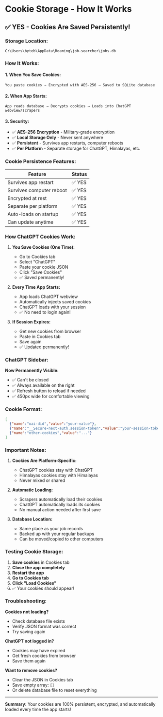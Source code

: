 # Cookie Storage - How It Works

## ✅ **YES - Cookies Are Saved Persistently!**

### Storage Location:
```
C:\Users\byteb\AppData\Roaming\job-searcher\jobs.db
```

### How It Works:

#### 1. **When You Save Cookies:**
```
You paste cookies → Encrypted with AES-256 → Saved to SQLite database
```

#### 2. **When App Starts:**
```
App reads database → Decrypts cookies → Loads into ChatGPT webview/scrapers
```

#### 3. **Security:**
- ✅ **AES-256 Encryption** - Military-grade encryption
- ✅ **Local Storage Only** - Never sent anywhere
- ✅ **Persistent** - Survives app restarts, computer reboots
- ✅ **Per Platform** - Separate storage for ChatGPT, Himalayas, etc.

### Cookie Persistence Features:

| Feature | Status |
|---------|--------|
| Survives app restart | ✅ YES |
| Survives computer reboot | ✅ YES |
| Encrypted at rest | ✅ YES |
| Separate per platform | ✅ YES |
| Auto-loads on startup | ✅ YES |
| Can update anytime | ✅ YES |

### How ChatGPT Cookies Work:

1. **You Save Cookies (One Time):**
   - Go to Cookies tab
   - Select "ChatGPT"
   - Paste your cookie JSON
   - Click "Save Cookies"
   - ✅ Saved permanently!

2. **Every Time App Starts:**
   - App loads ChatGPT webview
   - Automatically injects saved cookies
   - ChatGPT loads with your session
   - ✅ No need to login again!

3. **If Session Expires:**
   - Get new cookies from browser
   - Paste in Cookies tab
   - Save again
   - ✅ Updated permanently!

### ChatGPT Sidebar:

**Now Permanently Visible:**
- ✅ Can't be closed
- ✅ Always available on the right
- ✅ Refresh button to reload if needed
- ✅ 450px wide for comfortable viewing

### Cookie Format:

```json
[
  {"name":"oai-did","value":"your-value"},
  {"name":"__Secure-next-auth.session-token","value":"your-session-token"},
  {"name":"other-cookies","value":"..."}
]
```

### Important Notes:

1. **Cookies Are Platform-Specific:**
   - ChatGPT cookies stay with ChatGPT
   - Himalayas cookies stay with Himalayas
   - Never mixed or shared

2. **Automatic Loading:**
   - Scrapers automatically load their cookies
   - ChatGPT automatically loads its cookies
   - No manual action needed after first save

3. **Database Location:**
   - Same place as your job records
   - Backed up with your regular backups
   - Can be moved/copied to other computers

### Testing Cookie Storage:

1. **Save cookies** in Cookies tab
2. **Close the app completely**
3. **Restart the app**
4. **Go to Cookies tab**
5. **Click "Load Cookies"**
6. ✅ Your cookies should appear!

### Troubleshooting:

**Cookies not loading?**
- Check database file exists
- Verify JSON format was correct
- Try saving again

**ChatGPT not logged in?**
- Cookies may have expired
- Get fresh cookies from browser
- Save them again

**Want to remove cookies?**
- Clear the JSON in Cookies tab
- Save empty array: `[]`
- Or delete database file to reset everything

---

**Summary:** Your cookies are 100% persistent, encrypted, and automatically loaded every time the app starts!

